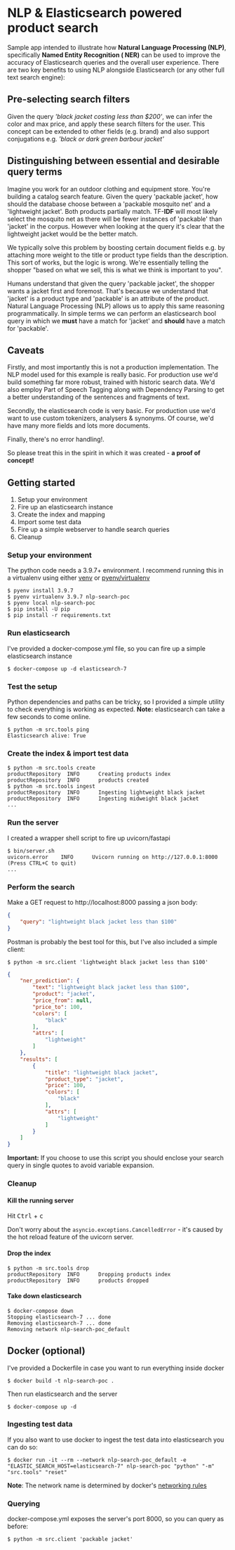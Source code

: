 # NLP & Elasticsearch powered product search

Sample app intended to illustrate how **Natural Language Processing (NLP)**, specifically **Named Entity Recognition (
NER)** can be used to improve the accuracy of Elasticsearch queries and the overall user experience. There are two key
benefits to using NLP alongside Elasticsearch (or any other full text search engine):

## Pre-selecting search filters

Given the query _'black jacket costing less than $200'_, we can infer the color and max price, and apply these search
filters for the user. This concept can be extended to other fields (e.g. brand) and also support conjugations e.g.
_'black or dark green barbour jacket'_

## Distinguishing between essential and desirable query terms

Imagine you work for an outdoor clothing and equipment store. You're building a catalog search feature. Given the query
'packable jacket', how should the database choose between a 'packable mosquito net' and a 'lightweight jacket'.
Both products partially match. TF-**IDF** will most likely select the mosquito net as there will be fewer instances
of 'packable' than 'jacket' in the corpus. However when looking at the query it's clear that the lightweight jacket
would be the better match.

We typically solve this problem by boosting certain document fields e.g. by attaching more weight to the title or
product type fields than the description. This sort of works, but the logic is wrong. We're essentially telling the
shopper "based on what we sell, this is what we think is important to you".

Humans understand that given the query 'packable jacket', the shopper wants a jacket first and foremost. That's
because we understand that 'jacket' is a product type and 'packable' is an attribute of the product. Natural
Language Processing (NLP) allows us to apply this same reasoning programmatically. In simple terms we can perform an
elasticsearch bool query in which we **must** have a match for 'jacket' and **should** have a match for 'packable'.

## Caveats

Firstly, and most importantly this is not a production implementation. The NLP model used for this example is really
basic. For production use we'd build something far more robust, trained with historic search data. We'd also employ Part
of Speech Tagging along with Dependency Parsing to get a better understanding of the sentences and fragments of text.

Secondly, the elasticsearch code is very basic. For production use we'd want to use custom tokenizers, analysers &
synonyms. Of course, we'd have many more fields and lots more documents.

Finally, there's no error handling!.

So please treat this in the spirit in which it was created - **a proof of concept!**

## Getting started

1. Setup your environment
2. Fire up an elasticsearch instance
3. Create the index and mapping
4. Import some test data
5. Fire up a simple webserver to handle search queries
6. Cleanup

### Setup your environment

The python code needs a 3.9.7+ environment. I recommend running this in a virtualenv using
either [venv](https://docs.python.org/3/library/venv.html)
or [pyenv/virtualenv](https://github.com/pyenv/pyenv-virtualenv)

```shell
$ pyenv install 3.9.7
$ pyenv virtualenv 3.9.7 nlp-search-poc
$ pyenv local nlp-search-poc 
$ pip install -U pip
$ pip install -r requirements.txt
```

### Run elasticsearch

I've provided a docker-compose.yml file, so you can fire up a simple elasticsearch instance

```shell
$ docker-compose up -d elasticsearch-7
```

### Test the setup

Python dependencies and paths can be tricky, so I provided a simple utility to check everything is working as expected.
**Note:** elasticsearch can take a few seconds to come online.

```shell
$ python -m src.tools ping
Elasticsearch alive: True
```

### Create the index & import test data

```shell
$ python -m src.tools create
productRepository  INFO      Creating products index
productRepository  INFO      products created
$ python -m src.tools ingest
productRepository  INFO      Ingesting lightweight black jacket
productRepository  INFO      Ingesting midweight black jacket
...
```

### Run the server

I created a wrapper shell script to fire up uvicorn/fastapi

```shell
$ bin/server.sh
uvicorn.error    INFO      Uvicorn running on http://127.0.0.1:8000 (Press CTRL+C to quit)
...
```

### Perform the search

Make a GET request to http://localhost:8000 passing a json body:

```json
{
    "query": "lightweight black jacket less than $100"
}
```

Postman is probably the best tool for this, but I've also included a simple client:

```shell
$ python -m src.client 'lightweight black jacket less than $100'
```

```json
{
    "ner_prediction": {
        "text": "lightweight black jacket less than $100",
        "product": "jacket",
        "price_from": null,
        "price_to": 100,
        "colors": [
            "black"
        ],
        "attrs": [
            "lightweight"
        ]
    },
    "results": [
        {
            "title": "lightweight black jacket",
            "product_type": "jacket",
            "price": 100,
            "colors": [
                "black"
            ],
            "attrs": [
                "lightweight"
            ]
        }
    ]
}
```

**Important:** If you choose to use this script you should enclose your search query in single quotes to avoid variable
expansion.

### Cleanup

#### Kill the running server

Hit <kbd>Ctrl</kbd> + <kbd>c</kbd>

Don't worry about the `asyncio.exceptions.CancelledError` - it's caused by the hot reload feature of the uvicorn server.

#### Drop the index

```shell
$ python -m src.tools drop
productRepository  INFO      Dropping products index
productRepository  INFO      products dropped
```

#### Take down elasticsearch

```shell
$ docker-compose down
Stopping elasticsearch-7 ... done
Removing elasticsearch-7 ... done
Removing network nlp-search-poc_default
```

## Docker (optional)

I've provided a Dockerfile in case you want to run everything inside docker

```shell
$ docker build -t nlp-search-poc .
```

Then run elasticsearch and the server

```shell
$ docker-compose up -d
```

### Ingesting test data

If you also want to use docker to ingest the test data into elasticsearch you can do so:

```shell
$ docker run -it --rm --network nlp-search-poc_default -e "ELASTIC_SEARCH_HOST=elasticsearch-7" nlp-search-poc "python" "-m" "src.tools" "reset"
```

**Note**: The network name is determined by docker's [networking rules](https://docs.docker.com/compose/networking/)

### Querying

docker-compose.yml exposes the server's port 8000, so you can query as before:

```shell
$ python -m src.client 'packable jacket'
```